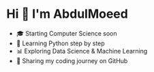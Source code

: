 # Hi 👋 I'm AbdulMoeed  

- 🎓 Starting Computer Science soon  
- 🐍 Learning Python step by step  
- 📊 Exploring Data Science & Machine Learning  
- 🌱 Sharing my coding journey on GitHub  


<!--
**mianmoeed03/mianmoeed03** is a ✨ _special_ ✨ repository because its `README.md` (this file) appears on your GitHub profile.

Here are some ideas to get you started:

- 🔭 I’m currently working on ...# Hi 👋 I'm Moeed  

- 🎓 Starting Computer Science soon  
- 🐍 Learning Python step by step  
- 📊 Exploring Data Science & Machine Learning  
- 🌱 Sharing my coding journey on GitHub  

- 🌱 I’m currently learning ...
- 👯 I’m looking to collaborate on ...
- 🤔 I’m looking for help with ...
- 💬 Ask me about ...
- 📫 How to reach me: ...
- 😄 Pronouns: ...
- ⚡ Fun fact: ...
-->
